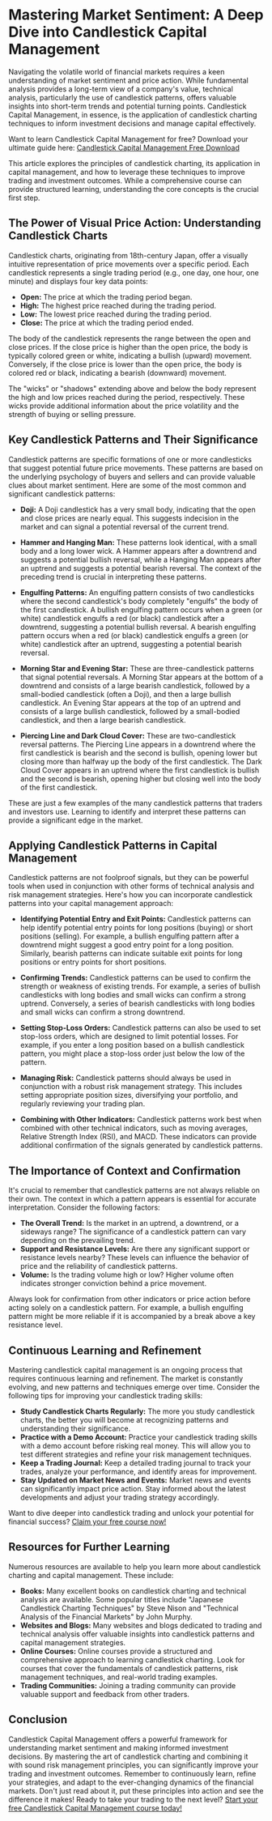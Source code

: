 # Mastering Market Sentiment: A Deep Dive into Candlestick Capital Management

Navigating the volatile world of financial markets requires a keen understanding of market sentiment and price action. While fundamental analysis provides a long-term view of a company's value, technical analysis, particularly the use of candlestick patterns, offers valuable insights into short-term trends and potential turning points. Candlestick Capital Management, in essence, is the application of candlestick charting techniques to inform investment decisions and manage capital effectively.

Want to learn Candlestick Capital Management for free? Download your ultimate guide here: [Candlestick Capital Management Free Download](https://udemywork.com/candlestick-capital-management)

This article explores the principles of candlestick charting, its application in capital management, and how to leverage these techniques to improve trading and investment outcomes. While a comprehensive course can provide structured learning, understanding the core concepts is the crucial first step.

## The Power of Visual Price Action: Understanding Candlestick Charts

Candlestick charts, originating from 18th-century Japan, offer a visually intuitive representation of price movements over a specific period. Each candlestick represents a single trading period (e.g., one day, one hour, one minute) and displays four key data points:

*   **Open:** The price at which the trading period began.
*   **High:** The highest price reached during the trading period.
*   **Low:** The lowest price reached during the trading period.
*   **Close:** The price at which the trading period ended.

The body of the candlestick represents the range between the open and close prices. If the close price is higher than the open price, the body is typically colored green or white, indicating a bullish (upward) movement. Conversely, if the close price is lower than the open price, the body is colored red or black, indicating a bearish (downward) movement.

The "wicks" or "shadows" extending above and below the body represent the high and low prices reached during the period, respectively. These wicks provide additional information about the price volatility and the strength of buying or selling pressure.

## Key Candlestick Patterns and Their Significance

Candlestick patterns are specific formations of one or more candlesticks that suggest potential future price movements. These patterns are based on the underlying psychology of buyers and sellers and can provide valuable clues about market sentiment. Here are some of the most common and significant candlestick patterns:

*   **Doji:** A Doji candlestick has a very small body, indicating that the open and close prices are nearly equal. This suggests indecision in the market and can signal a potential reversal of the current trend.

*   **Hammer and Hanging Man:** These patterns look identical, with a small body and a long lower wick. A Hammer appears after a downtrend and suggests a potential bullish reversal, while a Hanging Man appears after an uptrend and suggests a potential bearish reversal. The context of the preceding trend is crucial in interpreting these patterns.

*   **Engulfing Patterns:** An engulfing pattern consists of two candlesticks where the second candlestick's body completely "engulfs" the body of the first candlestick. A bullish engulfing pattern occurs when a green (or white) candlestick engulfs a red (or black) candlestick after a downtrend, suggesting a potential bullish reversal. A bearish engulfing pattern occurs when a red (or black) candlestick engulfs a green (or white) candlestick after an uptrend, suggesting a potential bearish reversal.

*   **Morning Star and Evening Star:** These are three-candlestick patterns that signal potential reversals. A Morning Star appears at the bottom of a downtrend and consists of a large bearish candlestick, followed by a small-bodied candlestick (often a Doji), and then a large bullish candlestick. An Evening Star appears at the top of an uptrend and consists of a large bullish candlestick, followed by a small-bodied candlestick, and then a large bearish candlestick.

*   **Piercing Line and Dark Cloud Cover:** These are two-candlestick reversal patterns. The Piercing Line appears in a downtrend where the first candlestick is bearish and the second is bullish, opening lower but closing more than halfway up the body of the first candlestick. The Dark Cloud Cover appears in an uptrend where the first candlestick is bullish and the second is bearish, opening higher but closing well into the body of the first candlestick.

These are just a few examples of the many candlestick patterns that traders and investors use. Learning to identify and interpret these patterns can provide a significant edge in the market.

## Applying Candlestick Patterns in Capital Management

Candlestick patterns are not foolproof signals, but they can be powerful tools when used in conjunction with other forms of technical analysis and risk management strategies. Here's how you can incorporate candlestick patterns into your capital management approach:

*   **Identifying Potential Entry and Exit Points:** Candlestick patterns can help identify potential entry points for long positions (buying) or short positions (selling). For example, a bullish engulfing pattern after a downtrend might suggest a good entry point for a long position. Similarly, bearish patterns can indicate suitable exit points for long positions or entry points for short positions.

*   **Confirming Trends:** Candlestick patterns can be used to confirm the strength or weakness of existing trends. For example, a series of bullish candlesticks with long bodies and small wicks can confirm a strong uptrend. Conversely, a series of bearish candlesticks with long bodies and small wicks can confirm a strong downtrend.

*   **Setting Stop-Loss Orders:** Candlestick patterns can also be used to set stop-loss orders, which are designed to limit potential losses. For example, if you enter a long position based on a bullish candlestick pattern, you might place a stop-loss order just below the low of the pattern.

*   **Managing Risk:** Candlestick patterns should always be used in conjunction with a robust risk management strategy. This includes setting appropriate position sizes, diversifying your portfolio, and regularly reviewing your trading plan.

*   **Combining with Other Indicators:** Candlestick patterns work best when combined with other technical indicators, such as moving averages, Relative Strength Index (RSI), and MACD. These indicators can provide additional confirmation of the signals generated by candlestick patterns.

## The Importance of Context and Confirmation

It's crucial to remember that candlestick patterns are not always reliable on their own. The context in which a pattern appears is essential for accurate interpretation. Consider the following factors:

*   **The Overall Trend:** Is the market in an uptrend, a downtrend, or a sideways range? The significance of a candlestick pattern can vary depending on the prevailing trend.
*   **Support and Resistance Levels:** Are there any significant support or resistance levels nearby? These levels can influence the behavior of price and the reliability of candlestick patterns.
*   **Volume:** Is the trading volume high or low? Higher volume often indicates stronger conviction behind a price movement.

Always look for confirmation from other indicators or price action before acting solely on a candlestick pattern. For example, a bullish engulfing pattern might be more reliable if it is accompanied by a break above a key resistance level.

## Continuous Learning and Refinement

Mastering candlestick capital management is an ongoing process that requires continuous learning and refinement. The market is constantly evolving, and new patterns and techniques emerge over time. Consider the following tips for improving your candlestick trading skills:

*   **Study Candlestick Charts Regularly:** The more you study candlestick charts, the better you will become at recognizing patterns and understanding their significance.
*   **Practice with a Demo Account:** Practice your candlestick trading skills with a demo account before risking real money. This will allow you to test different strategies and refine your risk management techniques.
*   **Keep a Trading Journal:** Keep a detailed trading journal to track your trades, analyze your performance, and identify areas for improvement.
*   **Stay Updated on Market News and Events:** Market news and events can significantly impact price action. Stay informed about the latest developments and adjust your trading strategy accordingly.

Want to dive deeper into candlestick trading and unlock your potential for financial success? [Claim your free course now!](https://udemywork.com/candlestick-capital-management)

## Resources for Further Learning

Numerous resources are available to help you learn more about candlestick charting and capital management. These include:

*   **Books:** Many excellent books on candlestick charting and technical analysis are available. Some popular titles include "Japanese Candlestick Charting Techniques" by Steve Nison and "Technical Analysis of the Financial Markets" by John Murphy.
*   **Websites and Blogs:** Many websites and blogs dedicated to trading and technical analysis offer valuable insights into candlestick patterns and capital management strategies.
*   **Online Courses:** Online courses provide a structured and comprehensive approach to learning candlestick charting. Look for courses that cover the fundamentals of candlestick patterns, risk management techniques, and real-world trading examples.
*   **Trading Communities:** Joining a trading community can provide valuable support and feedback from other traders.

## Conclusion

Candlestick Capital Management offers a powerful framework for understanding market sentiment and making informed investment decisions. By mastering the art of candlestick charting and combining it with sound risk management principles, you can significantly improve your trading and investment outcomes. Remember to continuously learn, refine your strategies, and adapt to the ever-changing dynamics of the financial markets. Don't just read about it, put these principles into action and see the difference it makes!
Ready to take your trading to the next level? [Start your free Candlestick Capital Management course today!](https://udemywork.com/candlestick-capital-management)
